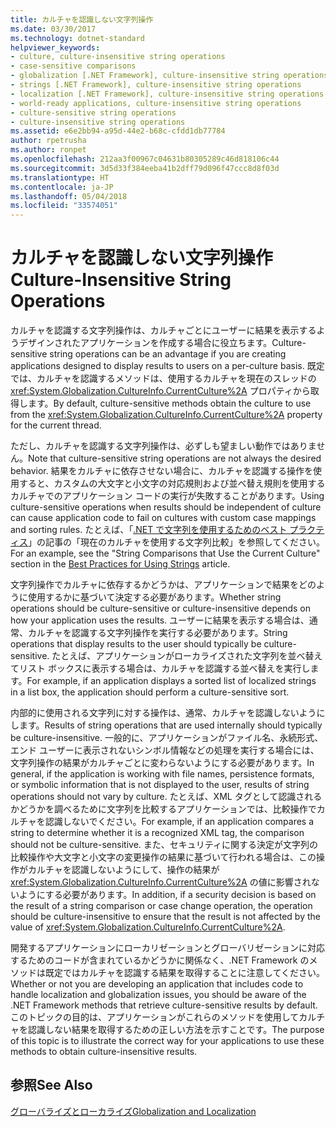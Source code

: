 ```yaml
---
title: カルチャを認識しない文字列操作
ms.date: 03/30/2017
ms.technology: dotnet-standard
helpviewer_keywords:
- culture, culture-insensitive string operations
- case-sensitive comparisons
- globalization [.NET Framework], culture-insensitive string operations
- strings [.NET Framework], culture-insensitive string operations
- localization [.NET Framework], culture-insensitive string operations
- world-ready applications, culture-insensitive string operations
- culture-sensitive string operations
- culture-insensitive string operations
ms.assetid: e6e2bb94-a95d-44e2-b68c-cfdd1db77784
author: rpetrusha
ms.author: ronpet
ms.openlocfilehash: 212aa3f00967c04631b80305289c46d818106c44
ms.sourcegitcommit: 3d5d33f384eeba41b2dff79d096f47ccc8d8f03d
ms.translationtype: HT
ms.contentlocale: ja-JP
ms.lasthandoff: 05/04/2018
ms.locfileid: "33574051"
---
```

# <a name="culture-insensitive-string-operations"></a><span data-ttu-id="6e775-102">カルチャを認識しない文字列操作</span><span class="sxs-lookup"><span data-stu-id="6e775-102">Culture-Insensitive String Operations</span></span>
<span data-ttu-id="6e775-103">カルチャを認識する文字列操作は、カルチャごとにユーザーに結果を表示するようデザインされたアプリケーションを作成する場合に役立ちます。</span><span class="sxs-lookup"><span data-stu-id="6e775-103">Culture-sensitive string operations can be an advantage if you are creating applications designed to display results to users on a per-culture basis.</span></span> <span data-ttu-id="6e775-104">既定では、カルチャを認識するメソッドは、使用するカルチャを現在のスレッドの <xref:System.Globalization.CultureInfo.CurrentCulture%2A> プロパティから取得します。</span><span class="sxs-lookup"><span data-stu-id="6e775-104">By default, culture-sensitive methods obtain the culture to use from the <xref:System.Globalization.CultureInfo.CurrentCulture%2A> property for the current thread.</span></span>  
  
 <span data-ttu-id="6e775-105">ただし、カルチャを認識する文字列操作は、必ずしも望ましい動作ではありません。</span><span class="sxs-lookup"><span data-stu-id="6e775-105">Note that culture-sensitive string operations are not always the desired behavior.</span></span> <span data-ttu-id="6e775-106">結果をカルチャに依存させない場合に、カルチャを認識する操作を使用すると、カスタムの大文字と小文字の対応規則および並べ替え規則を使用するカルチャでのアプリケーション コードの実行が失敗することがあります。</span><span class="sxs-lookup"><span data-stu-id="6e775-106">Using culture-sensitive operations when results should be independent of culture can cause application code to fail on cultures with custom case mappings and sorting rules.</span></span> <span data-ttu-id="6e775-107">たとえば、「[.NET で文字列を使用するためのベスト プラクティス](../../../docs/standard/base-types/best-practices-strings.md)」の記事の「現在のカルチャを使用する文字列比較」を参照してください。</span><span class="sxs-lookup"><span data-stu-id="6e775-107">For an example, see the "String Comparisons that Use the Current Culture" section in the [Best Practices for Using Strings](../../../docs/standard/base-types/best-practices-strings.md) article.</span></span>  
  
 <span data-ttu-id="6e775-108">文字列操作でカルチャに依存するかどうかは、アプリケーションで結果をどのように使用するかに基づいて決定する必要があります。</span><span class="sxs-lookup"><span data-stu-id="6e775-108">Whether string operations should be culture-sensitive or culture-insensitive depends on how your application uses the results.</span></span> <span data-ttu-id="6e775-109">ユーザーに結果を表示する場合は、通常、カルチャを認識する文字列操作を実行する必要があります。</span><span class="sxs-lookup"><span data-stu-id="6e775-109">String operations that display results to the user should typically be culture-sensitive.</span></span> <span data-ttu-id="6e775-110">たとえば、アプリケーションがローカライズされた文字列を並べ替えてリスト ボックスに表示する場合は、カルチャを認識する並べ替えを実行します。</span><span class="sxs-lookup"><span data-stu-id="6e775-110">For example, if an application displays a sorted list of localized strings in a list box, the application should perform a culture-sensitive sort.</span></span>  
  
 <span data-ttu-id="6e775-111">内部的に使用される文字列に対する操作は、通常、カルチャを認識しないようにします。</span><span class="sxs-lookup"><span data-stu-id="6e775-111">Results of string operations that are used internally should typically be culture-insensitive.</span></span> <span data-ttu-id="6e775-112">一般的に、アプリケーションがファイル名、永続形式、エンド ユーザーに表示されないシンボル情報などの処理を実行する場合には、文字列操作の結果がカルチャごとに変わらないようにする必要があります。</span><span class="sxs-lookup"><span data-stu-id="6e775-112">In general, if the application is working with file names, persistence formats, or symbolic information that is not displayed to the user, results of string operations should not vary by culture.</span></span> <span data-ttu-id="6e775-113">たとえば、XML タグとして認識されるかどうかを調べるために文字列を比較するアプリケーションでは、比較操作でカルチャを認識しないでください。</span><span class="sxs-lookup"><span data-stu-id="6e775-113">For example, if an application compares a string to determine whether it is a recognized XML tag, the comparison should not be culture-sensitive.</span></span> <span data-ttu-id="6e775-114">また、セキュリティに関する決定が文字列の比較操作や大文字と小文字の変更操作の結果に基づいて行われる場合は、この操作がカルチャを認識しないようにして、操作の結果が <xref:System.Globalization.CultureInfo.CurrentCulture%2A> の値に影響されないようにする必要があります。</span><span class="sxs-lookup"><span data-stu-id="6e775-114">In addition, if a security decision is based on the result of a string comparison or case change operation, the operation should be culture-insensitive to ensure that the result is not affected by the value of <xref:System.Globalization.CultureInfo.CurrentCulture%2A>.</span></span>  
  
 <span data-ttu-id="6e775-115">開発するアプリケーションにローカリゼーションとグローバリゼーションに対応するためのコードが含まれているかどうかに関係なく、.NET Framework のメソッドは既定ではカルチャを認識する結果を取得することに注意してください。</span><span class="sxs-lookup"><span data-stu-id="6e775-115">Whether or not you are developing an application that includes code to handle localization and globalization issues, you should be aware of the .NET Framework methods that retrieve culture-sensitive results by default.</span></span> <span data-ttu-id="6e775-116">このトピックの目的は、アプリケーションがこれらのメソッドを使用してカルチャを認識しない結果を取得するための正しい方法を示すことです。</span><span class="sxs-lookup"><span data-stu-id="6e775-116">The purpose of this topic is to illustrate the correct way for your applications to use these methods to obtain culture-insensitive results.</span></span>  
  
## <a name="see-also"></a><span data-ttu-id="6e775-117">参照</span><span class="sxs-lookup"><span data-stu-id="6e775-117">See Also</span></span>  
 [<span data-ttu-id="6e775-118">グローバライズとローカライズ</span><span class="sxs-lookup"><span data-stu-id="6e775-118">Globalization and Localization</span></span>](../../../docs/standard/globalization-localization/index.md)

